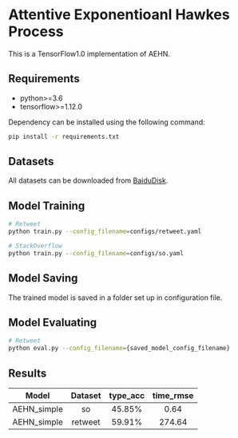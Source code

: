 # Attentive Exponentioanl Hawkes Process

This is a TensorFlow1.0 implementation of AEHN.

## Requirements
- python>=3.6
- tensorflow>=1.12.0

Dependency can be installed using the following command:
```bash
pip install -r requirements.txt
```

## Datasets
All datasets can be downloaded from [BaiduDisk](https://pan.baidu.com/s/1H6mfLB1MErHuh6gDrs88sw).


## Model Training
```bash
# Retweet
python train.py --config_filename=configs/retweet.yaml

# StackOverflow
python train.py --config_filename=configs/so.yaml
```

## Model Saving
The trained model is saved in a folder set up in configuration file.

## Model Evaluating
```bash
# Retweet
python eval.py --config_filename={saved_model_config_filename}
```

## Results

| Model | Dataset | type_acc | time_rmse |
| :----:| :-----: | :------: | :-------: |
| AEHN_simple |   so  | 45.85%   |   0.64    |
| AEHN_simple |retweet|  59.91% | 274.64 |